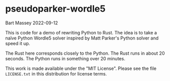 # pseudoparker-wordle5
Bart Massey 2022-09-12

This is code for a demo of rewriting Python to Rust.  The
idea is to take a naïve Python Wordle5 solver inspired by
Matt Parker's Python solver and speed it up.

The Rust here corresponds closely to the Python. The Rust
runs in about 20 seconds. The Python runs in something over
20 minutes.

This work is made available under the "MIT License". Please
see the file `LICENSE.txt` in this distribution for license
terms.
